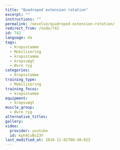```yaml
---
title: "Quadroped extension rotation"
excerpt: ""
instructions: ""
permalink: /oevelse/quadroped-extension-rotation/
redirect_from: /node/742
id: 742
language: da
tags:
  - Kropsstamme
  - Mobilisering
  - kropsstamme
  - kropsvægt
  - Øvre ryg
categories:
  - Kropsstamme
training_type: 
  - Mobilisering
training_focus: 
  - kropsstamme
equipment:
  - kropsvægt
muscle_group:
  - Øvre ryg
alternative_titles:
gallery:
video:
  provider: youtube
  id: kph4CuBsZ3Y
last_modified_at: 2016-11-01T08:40:02Z
---
```




